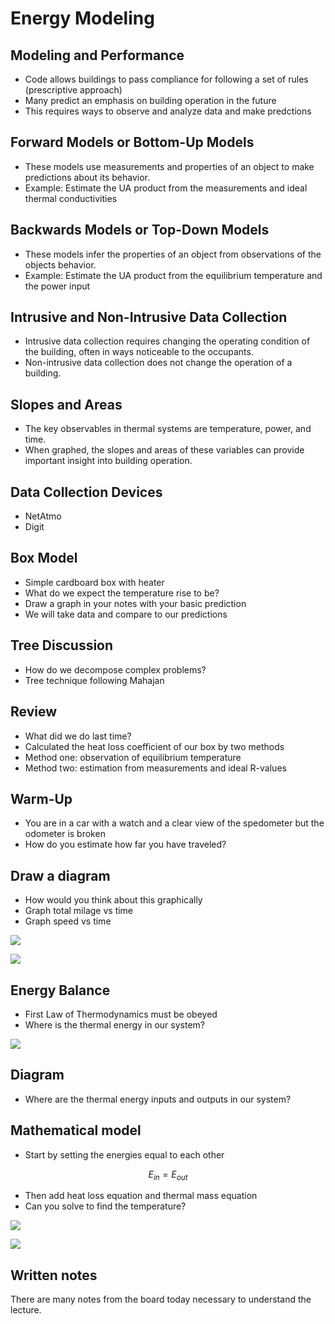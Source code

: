 # Energy Modeling

## Modeling and Performance

- Code allows buildings to pass compliance for following a set of rules (prescriptive approach)
- Many predict an emphasis on building operation in the future
- This requires ways to observe and analyze data and make predctions

## Forward Models or Bottom-Up Models

- These models use measurements and properties of an object to make predictions about its behavior.
- Example: Estimate the UA product from the measurements and ideal thermal conductivities

## Backwards Models or Top-Down Models

- These models infer the properties of an object from observations of the objects behavior.
- Example: Estimate the UA product from the equilibrium temperature and the power input

## Intrusive and Non-Intrusive Data Collection

- Intrusive data collection requires changing the operating condition of the building, often in ways noticeable to the occupants.
- Non-intrusive data collection does not change the operation of a building.

## Slopes and Areas

- The key observables in thermal systems are temperature, power, and time.
- When graphed, the slopes and areas of these variables can provide important insight into building operation.



## Data Collection Devices

- NetAtmo
- Digit

## Box Model

- Simple cardboard box with heater
- What do we expect the temperature rise to be?
- Draw a graph in your notes with your basic prediction
- We will take data and compare to our predictions


## Tree Discussion

- How do we decompose complex problems?
- Tree technique following Mahajan

## Review

- What did we do last time?
- Calculated the heat loss coefficient of our box by two methods
- Method one: observation of equilibrium temperature
- Method two: estimation from measurements and ideal R-values

## Warm-Up

- You are in a car with a watch and a clear view of the spedometer but
    the odometer is broken
- How do you estimate how far you have traveled?

## Draw a diagram

- How would you think about this graphically
- Graph total milage vs time
- Graph speed vs time

![](./figures/speed-distance.jpg)

![](./figures/distance-difference.jpg)

## Energy Balance

- First Law of Thermodynamics must be obeyed
- Where is the thermal energy in our system?

![](./figures/energy-balance.jpg)

## Diagram

- Where are the thermal energy inputs and outputs in our system?

## Mathematical model

- Start by setting the energies equal to each other

$$ E_{in} = E_{out} $$

- Then add heat loss equation and thermal mass equation
- Can you solve to find the temperature?

![](./figures/difference-equations.jpg)

![](./figures/temperature-rise.png)


## Written notes

There are many notes from the board today necessary to understand the
lecture.

